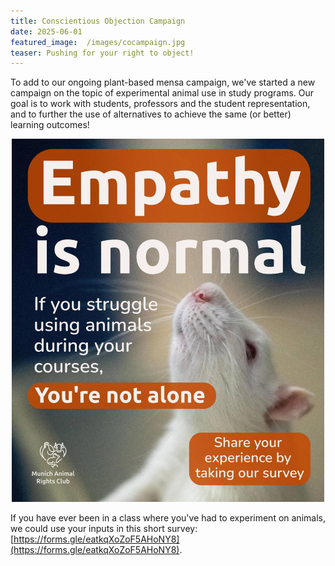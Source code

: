 ```yaml
---
title: Conscientious Objection Campaign
date: 2025-06-01
featured_image:  /images/cocampaign.jpg
teaser: Pushing for your right to object!
---
```


To add to our ongoing plant-based mensa campaign, we've started a new campaign on the topic of experimental animal use in study programs. Our goal is to work with students, professors and the student representation, and to further the use of alternatives to achieve the same (or better) learning outcomes!

<div style="text-align: center;">
<img src="/images/cocampaign.jpg" alt="campaign-poster" width="500" />
</div>

If you have ever been in a class where you've had to experiment on animals, we could use your inputs in this short survey: [https://forms.gle/eatkqXoZoF5AHoNY8](https://forms.gle/eatkqXoZoF5AHoNY8).